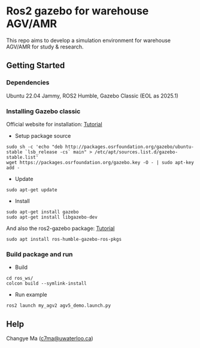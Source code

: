 # Ros2 gazebo for warehouse AGV/AMR

This repo aims to develop a simulation environment for warehouse AGV/AMR for study & research.

## Getting Started

### Dependencies
Ubuntu 22.04 Jammy,
ROS2 Humble,
Gazebo Classic (EOL as 2025.1)

### Installing Gazebo classic
Official website for installation: [Tutorial](https://classic.gazebosim.org/tutorials?tut=install_ubuntu) <br />

* Setup package source 
```
sudo sh -c 'echo "deb http://packages.osrfoundation.org/gazebo/ubuntu-stable `lsb_release -cs` main" > /etc/apt/sources.list.d/gazebo-stable.list'
wget https://packages.osrfoundation.org/gazebo.key -O - | sudo apt-key add -
```
* Update
```
sudo apt-get update
```
* Install
```
sudo apt-get install gazebo
sudo apt-get install libgazebo-dev
```
And also the ros2-gazebo package: [Tutorial](https://classic.gazebosim.org/tutorials?tut=ros2_installing)
```
sudo apt install ros-humble-gazebo-ros-pkgs
```

### Build package and run

* Build
```
cd ros_ws/
colcon build --symlink-install
```
* Run example
```
ros2 launch my_agv2 agv5_demo.launch.py
```

## Help
Changye Ma (c7ma@uwaterloo.ca)
